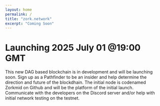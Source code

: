 ```yaml
---
layout: home
permalink: /
title: "zork.network"
excerpt: "Coming Soon"
---
```

# Launching 2025 July 01 @19:00 GMT
This new DAG based blockchain is in development and will be launching soon. Sign up as a Pathfinder to be an insider and help determine the direction and future of the blockdhain. The initial node is codenamed Zorkmid on Github and will be the platform of the initial launch. Communicate with the developers on the Discord server and/or help with initial network testing on the testnet.

